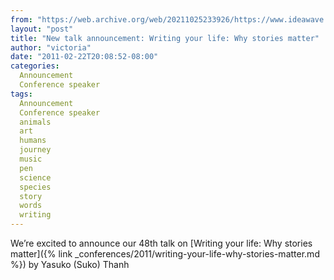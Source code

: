 ```yaml
---
from: "https://web.archive.org/web/20211025233926/https://www.ideawave.ca/new-talk-announcement-writing-your-life-why-stories-matter/"
layout: "post"
title: "New talk announcement: Writing your life: Why stories matter"
author: "victoria"
date: "2011-02-22T20:08:52-08:00"
categories:
  Announcement
  Conference speaker
tags: 
  Announcement
  Conference speaker
  animals
  art
  humans
  journey
  music
  pen
  science
  species
  story
  words
  writing
---
```


We’re excited to announce our 48th talk on [Writing your life: Why stories matter]({% link _conferences/2011/writing-your-life-why-stories-matter.md %}) by Yasuko (Suko) Thanh
